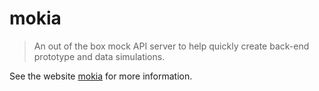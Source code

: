 # mokia

> An out of the box mock API server to help quickly create back-end prototype and data simulations.

See the website [mokia](https://varharrie.github.io/mokia/) for more information.
